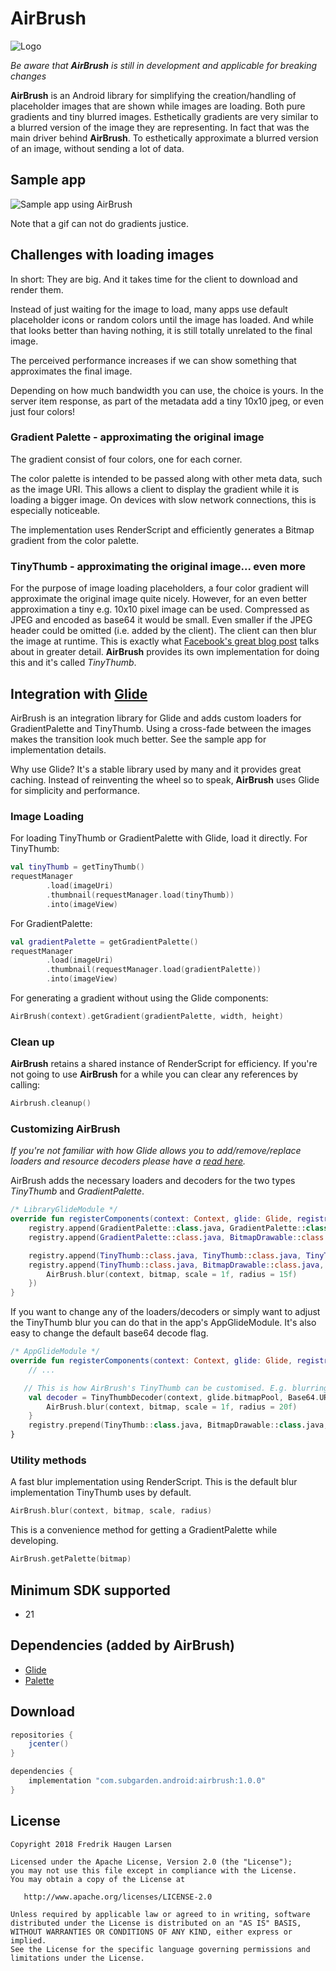 # AirBrush

![Logo](website/airbrush-logo.png)

_Be aware that **AirBrush** is still in development and applicable for breaking changes_

**AirBrush** is an Android library for simplifying the creation/handling of placeholder images that are shown while images are loading. Both pure gradients and tiny blurred images.
Esthetically gradients are very similar to a blurred version of the image they are representing. In fact that was the main driver behind **AirBrush**.
To esthetically approximate a blurred version of an image, without sending a lot of data.

## Sample app
![Sample app using AirBrush](website/sample-app.gif)

Note that a gif can not do gradients justice.

## Challenges with loading images
In short: They are big. And it takes time for the client to download and render them.

Instead of just waiting for the image to load, many apps use default placeholder icons or random colors until the image has loaded. And while that looks
better than having nothing, it is still totally unrelated to the final image.

The perceived performance increases if we can show something that approximates the final image.

Depending on how much bandwidth you can use, the choice is yours.
In the server item response, as part of the metadata add a tiny 10x10 jpeg, or even just four colors!

### Gradient Palette - approximating the original image
The gradient consist of four colors, one for each corner.

The color palette is intended to be passed along with other meta data, such as the image URI.
This allows a client to display the gradient while it is loading a bigger image.
On devices with slow network connections, this is especially noticeable.

The implementation uses RenderScript and efficiently generates a Bitmap gradient from the color palette.

### TinyThumb - approximating the original image... even more

For the purpose of image loading placeholders, a four color gradient will approximate the original image quite nicely.
However, for an even better approximation a tiny e.g. 10x10 pixel image can be used. Compressed as JPEG and encoded as base64 it would be small.
Even smaller if the JPEG header could be omitted (i.e. added by the client). The client can then blur the image at runtime.
This is exactly what [Facebook's great blog post](https://code.facebook.com/posts/991252547593574/the-technology-behind-preview-photos)
talks about in greater detail. **AirBrush** provides its own implementation for doing this and it's called _TinyThumb_.

## Integration with [Glide]

AirBrush is an integration library for Glide and adds custom loaders for GradientPalette and TinyThumb.
Using a cross-fade between the images makes the transition look much better. See the sample app for implementation details.

Why use Glide? It's a stable library used by many and it provides great caching. Instead of reinventing the wheel so to speak, **AirBrush** uses Glide for simplicity and performance.

### Image Loading

For loading TinyThumb or GradientPalette with Glide, load it directly.
For TinyThumb:

```kotlin
val tinyThumb = getTinyThumb()
requestManager
        .load(imageUri)
        .thumbnail(requestManager.load(tinyThumb))
        .into(imageView)
```

For GradientPalette:
```kotlin
val gradientPalette = getGradientPalette()
requestManager
        .load(imageUri)
        .thumbnail(requestManager.load(gradientPalette))
        .into(imageView)
```

For generating a gradient without using the Glide components:
```kotlin
AirBrush(context).getGradient(gradientPalette, width, height)
```

### Clean up

**AirBrush** retains a shared instance of RenderScript for efficiency. If you're not going to use **AirBrush** for a while you can
clear any references by calling:
```kotlin
Airbrush.cleanup()
```

### Customizing AirBrush

_If you're not familiar with how Glide allows you to add/remove/replace loaders and resource decoders please have a [read here]._

AirBrush adds the necessary loaders and decoders for the two types _TinyThumb_ and _GradientPalette_.

```kotlin
/* LibraryGlideModule */
override fun registerComponents(context: Context, glide: Glide, registry: Registry) {
    registry.append(GradientPalette::class.java, GradientPalette::class.java, PaletteModelLoader.Factory())
    registry.append(GradientPalette::class.java, BitmapDrawable::class.java, GradientPaletteDecoder(context, glide.bitmapPool))

    registry.append(TinyThumb::class.java, TinyThumb::class.java, TinyThumbLoader.Factory())
    registry.append(TinyThumb::class.java, BitmapDrawable::class.java, TinyThumbDecoder(context, glide.bitmapPool) { bitmap ->
        AirBrush.blur(context, bitmap, scale = 1f, radius = 15f)
    })
}
```

If you want to change any of the loaders/decoders or simply want to adjust the TinyThumb blur you can do that in the app's AppGlideModule.
It's also easy to change the default base64 decode flag.

```kotlin
/* AppGlideModule */
override fun registerComponents(context: Context, glide: Glide, registry: Registry) {
    // ...

   // This is how AirBrush's TinyThumb can be customised. E.g. blurring and the Base64 decode flag.
    val decoder = TinyThumbDecoder(context, glide.bitmapPool, Base64.URL_SAFE) { bitmap ->
        AirBrush.blur(context, bitmap, scale = 1f, radius = 20f)
    }
    registry.prepend(TinyThumb::class.java, BitmapDrawable::class.java, decoder)
}
```


### Utility methods

A fast blur implementation using RenderScript. This is the default blur implementation TinyThumb uses by default.
```kotlin
AirBrush.blur(context, bitmap, scale, radius)
```

This is a convenience method for getting a GradientPalette while developing.
```kotlin
AirBrush.getPalette(bitmap)
```


Minimum SDK supported
---------------------
- 21


Dependencies (added by AirBrush)
--------------------------------
- [Glide] 
- [Palette] 

Download
--------

```groovy
repositories {
    jcenter()
}

dependencies {
    implementation "com.subgarden.android:airbrush:1.0.0"
}
```

License
-------

    Copyright 2018 Fredrik Haugen Larsen

    Licensed under the Apache License, Version 2.0 (the "License");
    you may not use this file except in compliance with the License.
    You may obtain a copy of the License at

       http://www.apache.org/licenses/LICENSE-2.0

    Unless required by applicable law or agreed to in writing, software
    distributed under the License is distributed on an "AS IS" BASIS,
    WITHOUT WARRANTIES OR CONDITIONS OF ANY KIND, either express or implied.
    See the License for the specific language governing permissions and
    limitations under the License.

[Glide]: https://github.com/bumptech/glide
[RenderScript]: https://developer.android.com/guide/topics/renderscript/compute
[Palette]: https://developer.android.com/reference/android/support/v7/graphics/Palette
[read here]: https://bumptech.github.io/glide/tut/custom-modelloader.html
